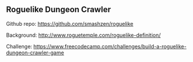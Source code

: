 ## Roguelike Dungeon Crawler

Github repo: <https://github.com/smashzen/roguelike>

Background: <http://www.roguetemple.com/roguelike-definition/>

Challenge: <https://www.freecodecamp.com/challenges/build-a-roguelike-dungeon-crawler-game>